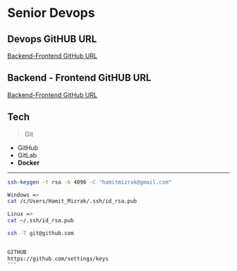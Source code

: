 # Senior Devops

## Devops GitHUB URL
[Backend-Frontend GitHub URL](https://github.com/hamitmizrak/senior-devops1)

## Backend - Frontend GitHUB URL
[Backend-Frontend GitHub URL](https://github.com/hamitmizrak/senior-fullstack-developer1)

## Tech
> Git
- GitHub
- GitLab
- **Docker**
---
````sh
ssh-keygen -t rsa -b 4096 -C "hamitmizrak@gmail.com"

Windows =>
cat /c/Users/Hamit_Mizrak/.ssh/id_rsa.pub

Linux =>
cat ~/.ssh/id_rsa.pub

ssh -T git@github.com


GITHUB
https://github.com/settings/keys
```

